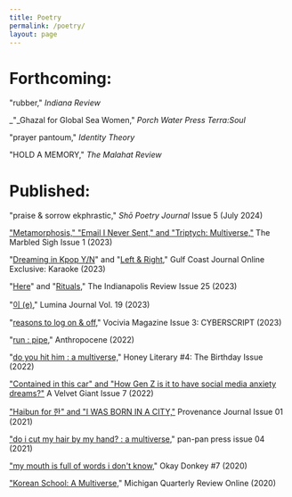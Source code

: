 ```yaml
---
title: Poetry
permalink: /poetry/
layout: page
---
```

# Forthcoming:

"rubber," _Indiana Review_

_"_Ghazal for Global Sea Women," _Porch Water Press Terra:Soul_

"prayer pantoum," _Identity Theory_

"HOLD A MEMORY," _The Malahat Review_

# Published:

"praise & sorrow ekphrastic," _Shō Poetry Journal_ Issue 5 (July 2024)

["Metamorphosis," "Email I Never Sent," and "Triptych: Multiverse,"](https://themarbledsigh.com/2023/09/14/monica-kim-metamorphosis-more/) The Marbled Sigh Issue 1 (2023)

"[Dreaming in Kpop Y/N](https://gulfcoastmag.org/online/karaoke/dreaming-in-kpop-y/n/)" and "[Left & Right](https://gulfcoastmag.org/online/karaoke/left-and-right/)," Gulf Coast Journal Online Exclusive: Karaoke (2023)

"[Here](https://theindianapolisreview.com/here/)" and "[Rituals](https://theindianapolisreview.com/rituals/)," The Indianapolis Review Issue 25 (2023)

"[이 (e)](https://www.lumina-journal.com/0-e)," Lumina Journal Vol. 19 (2023)

"[reasons to log on & off](https://vocivia.com/3d-flip-book/issue-3-cyberscript)," Vocivia Magazine Issue 3: CYBERSCRIPT (2023)

"[run : pipe](https://www.anthropocenepoetry.org/post/run-pipebymonicakim)," Anthropocene (2022)

"[do you hit him : a multiverse,](https://www.honeyliterary.com/issue4/poetry-do-you-hit-him-a-multiverse-by-monica-kim)" Honey Literary #4: The Birthday Issue (2022)

["Contained in this car" and "How Gen Z is it to have social media anxiety dreams?"](https://www.avelvetgiant.com/monica-kim) A Velvet Giant Issue 7 (2022)

["Haibun for 한" and "I WAS BORN IN A CITY,"](https://sites.google.com/view/provenancejournal/issues/issue-1/monica-kim?authuser=0) Provenance Journal Issue 01 (2021)

["do i cut my hair by my hand? : a multiverse](https://panpanpress.com/do-i-cut-my-hair-by-my-hand-a-multiverse)," pan-pan press issue 04 (2021)

["my mouth is full of words i don't know](https://okaydonkeymag.com/2020/09/14/my-mouth-is-full-of-words-i-dont-know-by-monica-kim/)," Okay Donkey #7 (2020)

["Korean School: A Multiverse,](https://sites.lsa.umich.edu/mqr/2020/05/a-poem-from-monica-kim-innaugural-jane-kenyon-prize-winner/)" Michigan Quarterly Review Online (2020)